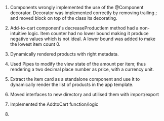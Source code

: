 1. Components wrongly implemented the use of the @Component decorator. Decorator was implemented correctly by removing trailing ; and moved block on top of the class its decorating.

2. Add-to-cart component's decreaseProductIem method had a non-intuitive logic. Item counter had no lower bound making it produce negative values which is not ideal. A lower bound was added to make the lowest item count 0.

3. Dynamically rendered products with right metadata.

4. Used Pipes to modify the view state of the amount per item; thus rendering a two decimal place number as price, with a currency unit.

5. Extract the item card as a standalone component and use it to dynamically render the list of products in the app template.

6. Moved interfaces to new directory and utilised them with import/export

7. Implemented the AddtoCart function/logic

8.

